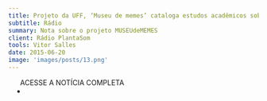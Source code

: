```yaml
---
title: Projeto da UFF, ‘Museu de memes’ cataloga estudos acadêmicos sobre virais da web
subtitle: Rádio
summary: Nota sobre o projeto MUSEUdeMEMES
client: Rádio PlantaSom
tools: Vitor Salles
date: 2015-06-20
image: 'images/posts/13.png'
---
```




<div class="post__share"><ul class="share__list list-reset">ACESSE A NOTÍCIA COMPLETA<li class="share__item" style="margin-left: 10px"><a class="share__link share__facebook" style="background: #fa5657" href="http://www.radioplantasom.com/index.php/destaque.php?id=103" 
onclick=window.open(this.href, 'pop-up', 'left=20,top=20,width=500,height=500,toolbar=1,resizable=0'); return false;" title="Link" rel="nofollow"><i class="fa-solid fa-link"></i></a></li></ul></div>
<!-- <div class="gallery-box"><div class="gallery"><img src="/clipping/images/example-1.jpg" loading="lazy" alt="Project"><img src="/clipping/images/example-2.jpg" loading="lazy" alt="Project"></div><em>Gallery / <a href="https://www.freepik.com/" target="_blank">Freepic</a></em></div> -->